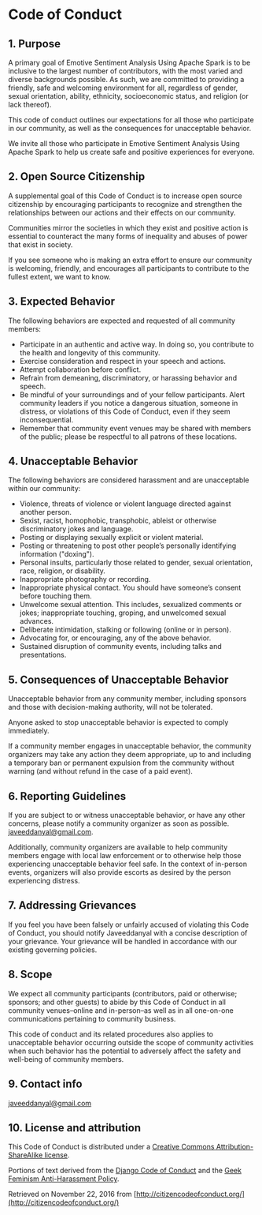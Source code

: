 # Code of Conduct

## 1. Purpose

A primary goal of Emotive Sentiment Analysis Using Apache Spark is to be inclusive to the largest number of contributors, with the most varied and diverse backgrounds possible. As such, we are committed to providing a friendly, safe and welcoming environment for all, regardless of gender, sexual orientation, ability, ethnicity, socioeconomic status, and religion (or lack thereof).

This code of conduct outlines our expectations for all those who participate in our community, as well as the consequences for unacceptable behavior.

We invite all those who participate in Emotive Sentiment Analysis Using Apache Spark to help us create safe and positive experiences for everyone.

## 2. Open Source Citizenship

A supplemental goal of this Code of Conduct is to increase open source citizenship by encouraging participants to recognize and strengthen the relationships between our actions and their effects on our community.

Communities mirror the societies in which they exist and positive action is essential to counteract the many forms of inequality and abuses of power that exist in society.

If you see someone who is making an extra effort to ensure our community is welcoming, friendly, and encourages all participants to contribute to the fullest extent, we want to know.

## 3. Expected Behavior

The following behaviors are expected and requested of all community members:

*   Participate in an authentic and active way. In doing so, you contribute to the health and longevity of this community.
*   Exercise consideration and respect in your speech and actions.
*   Attempt collaboration before conflict.
*   Refrain from demeaning, discriminatory, or harassing behavior and speech.
*   Be mindful of your surroundings and of your fellow participants. Alert community leaders if you notice a dangerous situation, someone in distress, or violations of this Code of Conduct, even if they seem inconsequential.
*   Remember that community event venues may be shared with members of the public; please be respectful to all patrons of these locations.

## 4. Unacceptable Behavior

The following behaviors are considered harassment and are unacceptable within our community:

*   Violence, threats of violence or violent language directed against another person.
*   Sexist, racist, homophobic, transphobic, ableist or otherwise discriminatory jokes and language.
*   Posting or displaying sexually explicit or violent material.
*   Posting or threatening to post other people’s personally identifying information ("doxing").
*   Personal insults, particularly those related to gender, sexual orientation, race, religion, or disability.
*   Inappropriate photography or recording.
*   Inappropriate physical contact. You should have someone’s consent before touching them.
*   Unwelcome sexual attention. This includes, sexualized comments or jokes; inappropriate touching, groping, and unwelcomed sexual advances.
*   Deliberate intimidation, stalking or following (online or in person).
*   Advocating for, or encouraging, any of the above behavior.
*   Sustained disruption of community events, including talks and presentations.

## 5. Consequences of Unacceptable Behavior

Unacceptable behavior from any community member, including sponsors and those with decision-making authority, will not be tolerated.

Anyone asked to stop unacceptable behavior is expected to comply immediately.

If a community member engages in unacceptable behavior, the community organizers may take any action they deem appropriate, up to and including a temporary ban or permanent expulsion from the community without warning (and without refund in the case of a paid event).

## 6. Reporting Guidelines

If you are subject to or witness unacceptable behavior, or have any other concerns, please notify a community organizer as soon as possible. javeeddanyal@gmail.com.



Additionally, community organizers are available to help community members engage with local law enforcement or to otherwise help those experiencing unacceptable behavior feel safe. In the context of in-person events, organizers will also provide escorts as desired by the person experiencing distress.

## 7. Addressing Grievances

If you feel you have been falsely or unfairly accused of violating this Code of Conduct, you should notify Javeeddanyal with a concise description of your grievance. Your grievance will be handled in accordance with our existing governing policies.



## 8. Scope

We expect all community participants (contributors, paid or otherwise; sponsors; and other guests) to abide by this Code of Conduct in all community venues–online and in-person–as well as in all one-on-one communications pertaining to community business.

This code of conduct and its related procedures also applies to unacceptable behavior occurring outside the scope of community activities when such behavior has the potential to adversely affect the safety and well-being of community members.

## 9. Contact info

javeeddanyal@gmail.com

## 10. License and attribution

This Code of Conduct is distributed under a [Creative Commons Attribution-ShareAlike license](http://creativecommons.org/licenses/by-sa/3.0/).

Portions of text derived from the [Django Code of Conduct](https://www.djangoproject.com/conduct/) and the [Geek Feminism Anti-Harassment Policy](http://geekfeminism.wikia.com/wiki/Conference_anti-harassment/Policy).

Retrieved on November 22, 2016 from [http://citizencodeofconduct.org/](http://citizencodeofconduct.org/)
